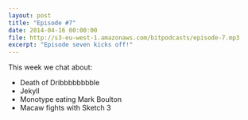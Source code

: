 ```yaml
---
layout: post
title: "Episode #7"
date: 2014-04-16 00:00:00
file: http://s3-eu-west-1.amazonaws.com/bitpodcasts/episode-7.mp3
excerpt: "Episode seven kicks off!"
---
```


This week we chat about:

* Death of Dribbbbbbbble
* Jekyll
* Monotype eating Mark Boulton
* Macaw fights with Sketch 3
